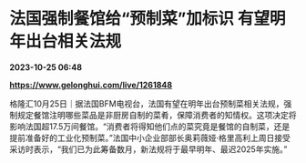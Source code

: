 # 法国强制餐馆给“预制菜”加标识 有望明年出台相关法规

**2023-10-25 06:48**

**https://www.gelonghui.com/live/1261848**

格隆汇10月25日｜据法国BFM电视台，法国有望在明年出台预制菜相关法规，强制规定餐馆注明哪些菜品是非厨房自制的菜肴，保障消费者的知情权。这项决定将影响法国超17.5万间餐馆。“消费者将得知他们点的菜究竟是餐馆的自制菜，还是提前准备好的工业化预制菜。”法国中小企业部部长奥莉薇娅·格里高利上周日接受采访时表示，“我们已为此筹备数月，新法规将于最早明年、最迟2025年实施。”